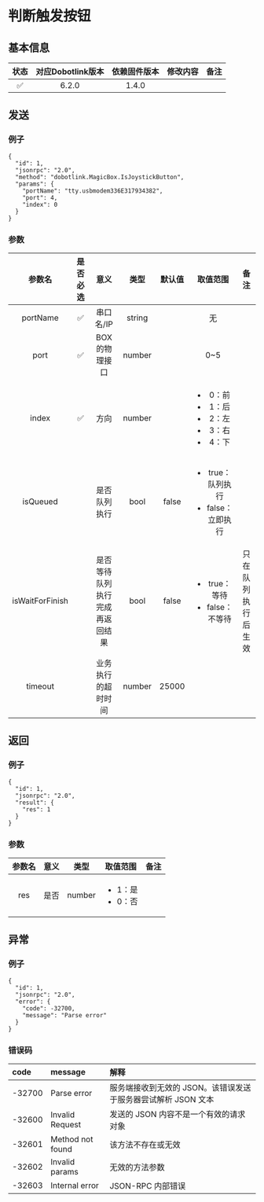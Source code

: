 # 判断触发按钮

## 基本信息

| 状态 | 对应Dobotlink版本 | 依赖固件版本 | 修改内容 | 备注 |
| :---: | :---: | :---: | :--- | :---: |
| ✅ | 6.2.0 | 1.4.0 |  |  |

## 发送

### 例子

```text
{
  "id": 1,
  "jsonrpc": "2.0",
  "method": "dobotlink.MagicBox.IsJoystickButton",
  "params": {
    "portName": "tty.usbmodem336E317934382",
    "port": 4,
    "index": 0
  }
}
```

### 参数

<table>
  <thead>
    <tr>
      <th style="text-align:center">&#x53C2;&#x6570;&#x540D;</th>
      <th style="text-align:center">&#x662F;&#x5426;&#x5FC5;&#x9009;</th>
      <th style="text-align:center">&#x610F;&#x4E49;</th>
      <th style="text-align:center">&#x7C7B;&#x578B;</th>
      <th style="text-align:center">&#x9ED8;&#x8BA4;&#x503C;</th>
      <th style="text-align:center">&#x53D6;&#x503C;&#x8303;&#x56F4;</th>
      <th style="text-align:center">&#x5907;&#x6CE8;</th>
    </tr>
  </thead>
  <tbody>
    <tr>
      <td style="text-align:center">portName</td>
      <td style="text-align:center">&#x2705;</td>
      <td style="text-align:center">&#x4E32;&#x53E3;&#x540D;/IP</td>
      <td style="text-align:center">string</td>
      <td style="text-align:center"></td>
      <td style="text-align:center">&#x65E0;</td>
      <td style="text-align:center"></td>
    </tr>
    <tr>
      <td style="text-align:center">port</td>
      <td style="text-align:center">&#x2705;</td>
      <td style="text-align:center">BOX&#x7684;&#x7269;&#x7406;&#x63A5;&#x53E3;</td>
      <td style="text-align:center">number</td>
      <td style="text-align:center"></td>
      <td style="text-align:center">0~5</td>
      <td style="text-align:center"></td>
    </tr>
    <tr>
      <td style="text-align:center">index</td>
      <td style="text-align:center">&#x2705;</td>
      <td style="text-align:center">&#x65B9;&#x5411;</td>
      <td style="text-align:center">number</td>
      <td style="text-align:center"></td>
      <td style="text-align:center">
        <p></p>
        <p></p>
        <ul>
          <li>0&#xFF1A;&#x524D;</li>
          <li>1&#xFF1A;&#x540E;</li>
          <li>2&#xFF1A;&#x5DE6;</li>
          <li>3&#xFF1A;&#x53F3;</li>
          <li>4&#xFF1A;&#x4E0B;</li>
        </ul>
      </td>
      <td style="text-align:center"></td>
    </tr>
    <tr>
      <td style="text-align:center">isQueued</td>
      <td style="text-align:center"></td>
      <td style="text-align:center">&#x662F;&#x5426;&#x961F;&#x5217;&#x6267;&#x884C;</td>
      <td style="text-align:center">bool</td>
      <td style="text-align:center">false</td>
      <td style="text-align:center">
        <ul>
          <li>true&#xFF1A;&#x961F;&#x5217;&#x6267;&#x884C;</li>
          <li>false&#xFF1A;&#x7ACB;&#x5373;&#x6267;&#x884C;</li>
        </ul>
      </td>
      <td style="text-align:center"></td>
    </tr>
    <tr>
      <td style="text-align:center">isWaitForFinish</td>
      <td style="text-align:center"></td>
      <td style="text-align:center">&#x662F;&#x5426;&#x7B49;&#x5F85;&#x961F;&#x5217;&#x6267;&#x884C;&#x5B8C;&#x6210;&#x518D;&#x8FD4;&#x56DE;&#x7ED3;&#x679C;</td>
      <td
      style="text-align:center">bool</td>
        <td style="text-align:center">false</td>
        <td style="text-align:center">
          <p></p>
          <ul>
            <li>true&#xFF1A;&#x7B49;&#x5F85;</li>
            <li>false&#xFF1A;&#x4E0D;&#x7B49;&#x5F85;</li>
          </ul>
        </td>
        <td style="text-align:center">&#x53EA;&#x5728;&#x961F;&#x5217;&#x6267;&#x884C;&#x540E;&#x751F;&#x6548;</td>
    </tr>
    <tr>
      <td style="text-align:center">timeout</td>
      <td style="text-align:center"></td>
      <td style="text-align:center">&#x4E1A;&#x52A1;&#x6267;&#x884C;&#x7684;&#x8D85;&#x65F6;&#x65F6;&#x95F4;</td>
      <td
      style="text-align:center">number</td>
        <td style="text-align:center">25000</td>
        <td style="text-align:center"></td>
        <td style="text-align:center"></td>
    </tr>
  </tbody>
</table>

## 返回

### 例子

```text
{
  "id": 1,
  "jsonrpc": "2.0",
  "result": {
    "res": 1
  }
}
```

### 参数

<table>
  <thead>
    <tr>
      <th style="text-align:center">&#x53C2;&#x6570;&#x540D;</th>
      <th style="text-align:center">&#x610F;&#x4E49;</th>
      <th style="text-align:center">&#x7C7B;&#x578B;</th>
      <th style="text-align:center">&#x53D6;&#x503C;&#x8303;&#x56F4;</th>
      <th style="text-align:center">&#x5907;&#x6CE8;</th>
    </tr>
  </thead>
  <tbody>
    <tr>
      <td style="text-align:center">res</td>
      <td style="text-align:center">&#x662F;&#x5426;</td>
      <td style="text-align:center">number</td>
      <td style="text-align:center">
        <ul>
          <li>1&#xFF1A;&#x662F;</li>
          <li>0&#xFF1A;&#x5426;</li>
        </ul>
      </td>
      <td style="text-align:center"></td>
    </tr>
  </tbody>
</table>

## 异常

### 例子

```text
{
  "id": 1,
  "jsonrpc": "2.0",
  "error": {
    "code": -32700,
    "message": "Parse error"
  }
}
```

### 错误码

| code | message | 解释 |
| :--- | :--- | :--- |
| -32700 | Parse error | 服务端接收到无效的 JSON。该错误发送于服务器尝试解析 JSON 文本 |
| -32600 | Invalid Request | 发送的 JSON 内容不是一个有效的请求对象 |
| -32601 | Method not found | 该方法不存在或无效 |
| -32602 | Invalid params | 无效的方法参数 |
| -32603 | Internal error | JSON-RPC 内部错误 |

